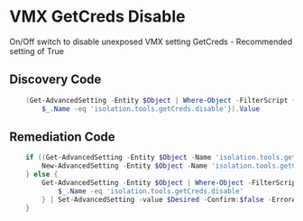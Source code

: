 # VMX GetCreds Disable
On/Off switch to disable unexposed VMX setting GetCreds - Recommended setting of True
## Discovery Code
```powershell
    (Get-AdvancedSetting -Entity $Object | Where-Object -FilterScript {
        $_.Name -eq 'isolation.tools.getCreds.disable'}).Value
```

## Remediation Code
```powershell
    if ((Get-AdvancedSetting -Entity $Object -Name 'isolation.tools.getCreds.disable') -eq $null) {
        New-AdvancedSetting -Entity $Object -Name 'isolation.tools.getCreds.disable' -Value $Desired -Confirm:$false -ErrorAction Stop
    } else {
        Get-AdvancedSetting -Entity $Object | Where-Object -FilterScript {
            $_.Name -eq 'isolation.tools.getCreds.disable'
        } | Set-AdvancedSetting -value $Desired -Confirm:$false -ErrorAction Stop
    }
```
